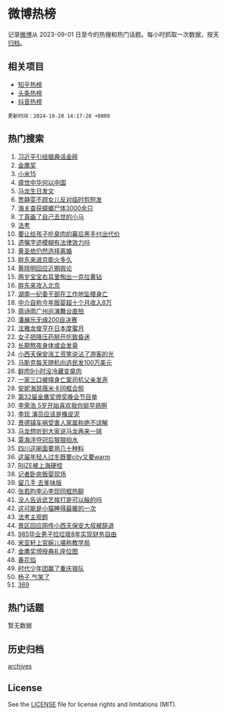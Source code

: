 # 微博热榜

记录[微博](https://www.weibo.com)从 2023-09-01 日至今的热搜和热门话题。每小时抓取一次数据，按天[归档](archives)。

## 相关项目

- [知乎热榜](https://github.com/hotarchive/zhihu)
- [头条热榜](https://github.com/hotarchive/toutiao)
- [抖音热榜](https://github.com/hotarchive/douyin)


`更新时间：2024-10-20 14:17:28 +0800`

## 热门搜索

1. [习近平引经据典话金砖](https://m.weibo.cn/search?containerid=100103type%3D1%26t%3D10%26q%3D%23%E4%B9%A0%E8%BF%91%E5%B9%B3%E5%BC%95%E7%BB%8F%E6%8D%AE%E5%85%B8%E8%AF%9D%E9%87%91%E7%A0%96%23&stream_entry_id=51&isnewpage=1&extparam=seat%3D1%26filter_type%3Drealtimehot%26stream_entry_id%3D51%26c_type%3D51%26q%3D%2523%25E4%25B9%25A0%25E8%25BF%2591%25E5%25B9%25B3%25E5%25BC%2595%25E7%25BB%258F%25E6%258D%25AE%25E5%2585%25B8%25E8%25AF%259D%25E9%2587%2591%25E7%25A0%2596%2523%26dgr%3D0%26cate%3D10103%26pos%3D0%26display_time%3D1729405047%26pre_seqid%3D17294050471429239766674)
1. [金鹰奖](https://m.weibo.cn/search?containerid=100103type%3D1%26t%3D10%26q%3D%E9%87%91%E9%B9%B0%E5%A5%96&stream_entry_id=31&isnewpage=1&extparam=seat%3D1%26filter_type%3Drealtimehot%26band_rank%3D1%26c_type%3D31%26q%3D%25E9%2587%2591%25E9%25B9%25B0%25E5%25A5%2596%26dgr%3D0%26cate%3D5001%26stream_entry_id%3D31%26pos%3D0%26realpos%3D1%26flag%3D0%26lcate%3D5001%26display_time%3D1729405047%26pre_seqid%3D17294050471429239766674)
1. [小米15](https://m.weibo.cn/search?containerid=100103type%3D1%26t%3D10%26q%3D%E5%B0%8F%E7%B1%B315&stream_entry_id=31&isnewpage=1&extparam=seat%3D1%26filter_type%3Drealtimehot%26band_rank%3D2%26c_type%3D31%26q%3D%25E5%25B0%258F%25E7%25B1%25B315%26dgr%3D0%26cate%3D5001%26stream_entry_id%3D31%26pos%3D1%26realpos%3D2%26flag%3D1%26lcate%3D5001%26display_time%3D1729405047%26pre_seqid%3D17294050471429239766674)
1. [盛世中华何以中国](https://m.weibo.cn/search?containerid=100103type%3D1%26t%3D10%26q%3D%23%E7%9B%9B%E4%B8%96%E4%B8%AD%E5%8D%8E%E4%BD%95%E4%BB%A5%E4%B8%AD%E5%9B%BD%23&stream_entry_id=31&isnewpage=1&extparam=seat%3D1%26filter_type%3Drealtimehot%26band_rank%3D3%26c_type%3D31%26q%3D%2523%25E7%259B%259B%25E4%25B8%2596%25E4%25B8%25AD%25E5%258D%258E%25E4%25BD%2595%25E4%25BB%25A5%25E4%25B8%25AD%25E5%259B%25BD%2523%26dgr%3D0%26cate%3D5001%26stream_entry_id%3D31%26pos%3D2%26realpos%3D3%26flag%3D0%26lcate%3D5001%26display_time%3D1729405047%26pre_seqid%3D17294050471429239766674)
1. [马龙生日发文](https://m.weibo.cn/search?containerid=100103type%3D1%26t%3D10%26q%3D%E9%A9%AC%E9%BE%99%E7%94%9F%E6%97%A5%E5%8F%91%E6%96%87&stream_entry_id=31&isnewpage=1&extparam=seat%3D1%26filter_type%3Drealtimehot%26band_rank%3D4%26c_type%3D31%26q%3D%25E9%25A9%25AC%25E9%25BE%2599%25E7%2594%259F%25E6%2597%25A5%25E5%258F%2591%25E6%2596%2587%26dgr%3D0%26cate%3D5001%26stream_entry_id%3D31%26pos%3D3%26realpos%3D4%26flag%3D1%26lcate%3D5001%26display_time%3D1729405047%26pre_seqid%3D17294050471429239766674)
1. [贾静雯不顾女儿反对临时剪短发](https://m.weibo.cn/search?containerid=100103type%3D1%26t%3D10%26q%3D%23%E8%B4%BE%E9%9D%99%E9%9B%AF%E4%B8%8D%E9%A1%BE%E5%A5%B3%E5%84%BF%E5%8F%8D%E5%AF%B9%E4%B8%B4%E6%97%B6%E5%89%AA%E7%9F%AD%E5%8F%91%23&stream_entry_id=31&isnewpage=1&extparam=seat%3D1%26filter_type%3Drealtimehot%26band_rank%3D5%26c_type%3D31%26q%3D%2523%25E8%25B4%25BE%25E9%259D%2599%25E9%259B%25AF%25E4%25B8%258D%25E9%25A1%25BE%25E5%25A5%25B3%25E5%2584%25BF%25E5%258F%258D%25E5%25AF%25B9%25E4%25B8%25B4%25E6%2597%25B6%25E5%2589%25AA%25E7%259F%25AD%25E5%258F%2591%2523%26dgr%3D0%26cate%3D5001%26stream_entry_id%3D31%26pos%3D4%26realpos%3D5%26flag%3D1%26lcate%3D5001%26display_time%3D1729405047%26pre_seqid%3D17294050471429239766674)
1. [海关查获蟑螂尸体3000余只](https://m.weibo.cn/search?containerid=100103type%3D1%26t%3D10%26q%3D%23%E6%B5%B7%E5%85%B3%E6%9F%A5%E8%8E%B7%E8%9F%91%E8%9E%82%E5%B0%B8%E4%BD%933000%E4%BD%99%E5%8F%AA%23&stream_entry_id=31&isnewpage=1&extparam=seat%3D1%26filter_type%3Drealtimehot%26band_rank%3D6%26c_type%3D31%26q%3D%2523%25E6%25B5%25B7%25E5%2585%25B3%25E6%259F%25A5%25E8%258E%25B7%25E8%259F%2591%25E8%259E%2582%25E5%25B0%25B8%25E4%25BD%25933000%25E4%25BD%2599%25E5%258F%25AA%2523%26dgr%3D0%26cate%3D5001%26stream_entry_id%3D31%26pos%3D5%26realpos%3D6%26flag%3D2%26lcate%3D5001%26display_time%3D1729405047%26pre_seqid%3D17294050471429239766674)
1. [丁真画了自己去世的小马](https://m.weibo.cn/search?containerid=100103type%3D1%26t%3D10%26q%3D%E4%B8%81%E7%9C%9F%E7%94%BB%E4%BA%86%E8%87%AA%E5%B7%B1%E5%8E%BB%E4%B8%96%E7%9A%84%E5%B0%8F%E9%A9%AC&stream_entry_id=31&isnewpage=1&extparam=seat%3D1%26filter_type%3Drealtimehot%26band_rank%3D7%26c_type%3D31%26q%3D%25E4%25B8%2581%25E7%259C%259F%25E7%2594%25BB%25E4%25BA%2586%25E8%2587%25AA%25E5%25B7%25B1%25E5%258E%25BB%25E4%25B8%2596%25E7%259A%2584%25E5%25B0%258F%25E9%25A9%25AC%26dgr%3D0%26cate%3D5001%26stream_entry_id%3D31%26pos%3D6%26realpos%3D7%26flag%3D2%26lcate%3D5001%26display_time%3D1729405047%26pre_seqid%3D17294050471429239766674)
1. [法考](https://m.weibo.cn/search?containerid=100103type%3D1%26t%3D10%26q%3D%E6%B3%95%E8%80%83&stream_entry_id=31&isnewpage=1&extparam=seat%3D1%26filter_type%3Drealtimehot%26band_rank%3D8%26c_type%3D31%26q%3D%25E6%25B3%2595%25E8%2580%2583%26dgr%3D0%26cate%3D5001%26stream_entry_id%3D31%26pos%3D7%26realpos%3D8%26flag%3D0%26lcate%3D5001%26display_time%3D1729405047%26pre_seqid%3D17294050471429239766674)
1. [要让给孩子吃臭肉的幕后黑手付出代价](https://m.weibo.cn/search?containerid=100103type%3D1%26t%3D10%26q%3D%23%E8%A6%81%E8%AE%A9%E7%BB%99%E5%AD%A9%E5%AD%90%E5%90%83%E8%87%AD%E8%82%89%E7%9A%84%E5%B9%95%E5%90%8E%E9%BB%91%E6%89%8B%E4%BB%98%E5%87%BA%E4%BB%A3%E4%BB%B7%23&stream_entry_id=31&isnewpage=1&extparam=seat%3D1%26filter_type%3Drealtimehot%26band_rank%3D9%26c_type%3D31%26q%3D%2523%25E8%25A6%2581%25E8%25AE%25A9%25E7%25BB%2599%25E5%25AD%25A9%25E5%25AD%2590%25E5%2590%2583%25E8%2587%25AD%25E8%2582%2589%25E7%259A%2584%25E5%25B9%2595%25E5%2590%258E%25E9%25BB%2591%25E6%2589%258B%25E4%25BB%2598%25E5%2587%25BA%25E4%25BB%25A3%25E4%25BB%25B7%2523%26dgr%3D0%26cate%3D5001%26stream_entry_id%3D31%26pos%3D8%26realpos%3D9%26flag%3D1%26lcate%3D5001%26display_time%3D1729405047%26pre_seqid%3D17294050471429239766674)
1. [遗嘱字迹模糊有法律效力吗](https://m.weibo.cn/search?containerid=100103type%3D1%26t%3D10%26q%3D%23%E9%81%97%E5%98%B1%E5%AD%97%E8%BF%B9%E6%A8%A1%E7%B3%8A%E6%9C%89%E6%B3%95%E5%BE%8B%E6%95%88%E5%8A%9B%E5%90%97%23&stream_entry_id=31&isnewpage=1&extparam=seat%3D1%26filter_type%3Drealtimehot%26band_rank%3D10%26c_type%3D31%26q%3D%2523%25E9%2581%2597%25E5%2598%25B1%25E5%25AD%2597%25E8%25BF%25B9%25E6%25A8%25A1%25E7%25B3%258A%25E6%259C%2589%25E6%25B3%2595%25E5%25BE%258B%25E6%2595%2588%25E5%258A%259B%25E5%2590%2597%2523%26dgr%3D0%26cate%3D5001%26stream_entry_id%3D31%26pos%3D9%26realpos%3D10%26flag%3D1%26lcate%3D5001%26display_time%3D1729405047%26pre_seqid%3D17294050471429239766674)
1. [黄圣依仍然选择离婚](https://m.weibo.cn/search?containerid=100103type%3D1%26t%3D10%26q%3D%23%E9%BB%84%E5%9C%A3%E4%BE%9D%E4%BB%8D%E7%84%B6%E9%80%89%E6%8B%A9%E7%A6%BB%E5%A9%9A%23&stream_entry_id=31&isnewpage=1&extparam=seat%3D1%26filter_type%3Drealtimehot%26band_rank%3D11%26c_type%3D31%26q%3D%2523%25E9%25BB%2584%25E5%259C%25A3%25E4%25BE%259D%25E4%25BB%258D%25E7%2584%25B6%25E9%2580%2589%25E6%258B%25A9%25E7%25A6%25BB%25E5%25A9%259A%2523%26dgr%3D0%26cate%3D5001%26stream_entry_id%3D31%26pos%3D10%26realpos%3D11%26flag%3D1%26lcate%3D5001%26display_time%3D1729405047%26pre_seqid%3D17294050471429239766674)
1. [胖东来进京能火多久](https://m.weibo.cn/search?containerid=100103type%3D1%26t%3D10%26q%3D%23%E8%83%96%E4%B8%9C%E6%9D%A5%E8%BF%9B%E4%BA%AC%E8%83%BD%E7%81%AB%E5%A4%9A%E4%B9%85%23&stream_entry_id=31&isnewpage=1&extparam=seat%3D1%26filter_type%3Drealtimehot%26band_rank%3D12%26c_type%3D31%26q%3D%2523%25E8%2583%2596%25E4%25B8%259C%25E6%259D%25A5%25E8%25BF%259B%25E4%25BA%25AC%25E8%2583%25BD%25E7%2581%25AB%25E5%25A4%259A%25E4%25B9%2585%2523%26dgr%3D0%26cate%3D5001%26stream_entry_id%3D31%26pos%3D11%26realpos%3D12%26flag%3D1%26lcate%3D5001%26display_time%3D1729405047%26pre_seqid%3D17294050471429239766674)
1. [黄晓明回应近期舆论](https://m.weibo.cn/search?containerid=100103type%3D1%26t%3D10%26q%3D%23%E9%BB%84%E6%99%93%E6%98%8E%E5%9B%9E%E5%BA%94%E8%BF%91%E6%9C%9F%E8%88%86%E8%AE%BA%23&stream_entry_id=31&isnewpage=1&extparam=seat%3D1%26filter_type%3Drealtimehot%26band_rank%3D13%26c_type%3D31%26q%3D%2523%25E9%25BB%2584%25E6%2599%2593%25E6%2598%258E%25E5%259B%259E%25E5%25BA%2594%25E8%25BF%2591%25E6%259C%259F%25E8%2588%2586%25E8%25AE%25BA%2523%26dgr%3D0%26cate%3D5001%26stream_entry_id%3D31%26pos%3D12%26realpos%3D13%26flag%3D2%26lcate%3D5001%26display_time%3D1729405047%26pre_seqid%3D17294050471429239766674)
1. [两岁宝宝右耳里掏出一克拉黄钻](https://m.weibo.cn/search?containerid=100103type%3D1%26t%3D10%26q%3D%23%E4%B8%A4%E5%B2%81%E5%AE%9D%E5%AE%9D%E5%8F%B3%E8%80%B3%E9%87%8C%E6%8E%8F%E5%87%BA%E4%B8%80%E5%85%8B%E6%8B%89%E9%BB%84%E9%92%BB%23&stream_entry_id=31&isnewpage=1&extparam=seat%3D1%26filter_type%3Drealtimehot%26band_rank%3D14%26c_type%3D31%26q%3D%2523%25E4%25B8%25A4%25E5%25B2%2581%25E5%25AE%259D%25E5%25AE%259D%25E5%258F%25B3%25E8%2580%25B3%25E9%2587%258C%25E6%258E%258F%25E5%2587%25BA%25E4%25B8%2580%25E5%2585%258B%25E6%258B%2589%25E9%25BB%2584%25E9%2592%25BB%2523%26dgr%3D0%26cate%3D5001%26stream_entry_id%3D31%26pos%3D13%26realpos%3D14%26flag%3D1%26lcate%3D5001%26display_time%3D1729405047%26pre_seqid%3D17294050471429239766674)
1. [胖东来攻入北京](https://m.weibo.cn/search?containerid=100103type%3D1%26t%3D10%26q%3D%23%E8%83%96%E4%B8%9C%E6%9D%A5%E6%94%BB%E5%85%A5%E5%8C%97%E4%BA%AC%23&stream_entry_id=31&isnewpage=1&extparam=seat%3D1%26filter_type%3Drealtimehot%26band_rank%3D15%26c_type%3D31%26q%3D%2523%25E8%2583%2596%25E4%25B8%259C%25E6%259D%25A5%25E6%2594%25BB%25E5%2585%25A5%25E5%258C%2597%25E4%25BA%25AC%2523%26dgr%3D0%26cate%3D5001%26stream_entry_id%3D31%26pos%3D14%26realpos%3D15%26flag%3D1%26lcate%3D5001%26display_time%3D1729405047%26pre_seqid%3D17294050471429239766674)
1. [湖南一纪委干部在工作地坠楼身亡](https://m.weibo.cn/search?containerid=100103type%3D1%26t%3D10%26q%3D%23%E6%B9%96%E5%8D%97%E4%B8%80%E7%BA%AA%E5%A7%94%E5%B9%B2%E9%83%A8%E5%9C%A8%E5%B7%A5%E4%BD%9C%E5%9C%B0%E5%9D%A0%E6%A5%BC%E8%BA%AB%E4%BA%A1%23&stream_entry_id=31&isnewpage=1&extparam=seat%3D1%26filter_type%3Drealtimehot%26band_rank%3D16%26c_type%3D31%26q%3D%2523%25E6%25B9%2596%25E5%258D%2597%25E4%25B8%2580%25E7%25BA%25AA%25E5%25A7%2594%25E5%25B9%25B2%25E9%2583%25A8%25E5%259C%25A8%25E5%25B7%25A5%25E4%25BD%259C%25E5%259C%25B0%25E5%259D%25A0%25E6%25A5%25BC%25E8%25BA%25AB%25E4%25BA%25A1%2523%26dgr%3D0%26cate%3D5001%26stream_entry_id%3D31%26pos%3D15%26realpos%3D16%26flag%3D1%26lcate%3D5001%26display_time%3D1729405047%26pre_seqid%3D17294050471429239766674)
1. [中介自称今年贩婴超十个月收入8万](https://m.weibo.cn/search?containerid=100103type%3D1%26t%3D10%26q%3D%23%E4%B8%AD%E4%BB%8B%E8%87%AA%E7%A7%B0%E4%BB%8A%E5%B9%B4%E8%B4%A9%E5%A9%B4%E8%B6%85%E5%8D%81%E4%B8%AA%E6%9C%88%E6%94%B6%E5%85%A58%E4%B8%87%23&stream_entry_id=31&isnewpage=1&extparam=seat%3D1%26filter_type%3Drealtimehot%26band_rank%3D17%26c_type%3D31%26q%3D%2523%25E4%25B8%25AD%25E4%25BB%258B%25E8%2587%25AA%25E7%25A7%25B0%25E4%25BB%258A%25E5%25B9%25B4%25E8%25B4%25A9%25E5%25A9%25B4%25E8%25B6%2585%25E5%258D%2581%25E4%25B8%25AA%25E6%259C%2588%25E6%2594%25B6%25E5%2585%25A58%25E4%25B8%2587%2523%26dgr%3D0%26cate%3D5001%26stream_entry_id%3D31%26pos%3D16%26realpos%3D17%26flag%3D0%26lcate%3D5001%26display_time%3D1729405047%26pre_seqid%3D17294050471429239766674)
1. [周诗雨广州巡演舞台直拍](https://m.weibo.cn/search?containerid=100103type%3D1%26t%3D10%26q%3D%E5%91%A8%E8%AF%97%E9%9B%A8%E5%B9%BF%E5%B7%9E%E5%B7%A1%E6%BC%94%E8%88%9E%E5%8F%B0%E7%9B%B4%E6%8B%8D&stream_entry_id=31&isnewpage=1&extparam=seat%3D1%26filter_type%3Drealtimehot%26band_rank%3D18%26c_type%3D31%26q%3D%25E5%2591%25A8%25E8%25AF%2597%25E9%259B%25A8%25E5%25B9%25BF%25E5%25B7%259E%25E5%25B7%25A1%25E6%25BC%2594%25E8%2588%259E%25E5%258F%25B0%25E7%259B%25B4%25E6%258B%258D%26dgr%3D0%26cate%3D5001%26stream_entry_id%3D31%26pos%3D17%26realpos%3D18%26flag%3D1%26lcate%3D5001%26display_time%3D1729405047%26pre_seqid%3D17294050471429239766674)
1. [潘展乐无缘200自决赛](https://m.weibo.cn/search?containerid=100103type%3D1%26t%3D10%26q%3D%23%E6%BD%98%E5%B1%95%E4%B9%90%E6%97%A0%E7%BC%98200%E8%87%AA%E5%86%B3%E8%B5%9B%23&stream_entry_id=31&isnewpage=1&extparam=seat%3D1%26filter_type%3Drealtimehot%26band_rank%3D19%26c_type%3D31%26q%3D%2523%25E6%25BD%2598%25E5%25B1%2595%25E4%25B9%2590%25E6%2597%25A0%25E7%25BC%2598200%25E8%2587%25AA%25E5%2586%25B3%25E8%25B5%259B%2523%26dgr%3D0%26cate%3D5001%26stream_entry_id%3D31%26pos%3D18%26realpos%3D19%26flag%3D0%26lcate%3D5001%26display_time%3D1729405047%26pre_seqid%3D17294050471429239766674)
1. [泫雅龙俊亨在日本度蜜月](https://m.weibo.cn/search?containerid=100103type%3D1%26t%3D10%26q%3D%23%E6%B3%AB%E9%9B%85%E9%BE%99%E4%BF%8A%E4%BA%A8%E5%9C%A8%E6%97%A5%E6%9C%AC%E5%BA%A6%E8%9C%9C%E6%9C%88%23&stream_entry_id=31&isnewpage=1&extparam=seat%3D1%26filter_type%3Drealtimehot%26band_rank%3D20%26c_type%3D31%26q%3D%2523%25E6%25B3%25AB%25E9%259B%2585%25E9%25BE%2599%25E4%25BF%258A%25E4%25BA%25A8%25E5%259C%25A8%25E6%2597%25A5%25E6%259C%25AC%25E5%25BA%25A6%25E8%259C%259C%25E6%259C%2588%2523%26dgr%3D0%26cate%3D5001%26stream_entry_id%3D31%26pos%3D19%26realpos%3D20%26flag%3D1%26lcate%3D5001%26display_time%3D1729405047%26pre_seqid%3D17294050471429239766674)
1. [女子把降压药掰开吃致昏迷](https://m.weibo.cn/search?containerid=100103type%3D1%26t%3D10%26q%3D%23%E5%A5%B3%E5%AD%90%E6%8A%8A%E9%99%8D%E5%8E%8B%E8%8D%AF%E6%8E%B0%E5%BC%80%E5%90%83%E8%87%B4%E6%98%8F%E8%BF%B7%23&stream_entry_id=31&isnewpage=1&extparam=seat%3D1%26filter_type%3Drealtimehot%26band_rank%3D21%26c_type%3D31%26q%3D%2523%25E5%25A5%25B3%25E5%25AD%2590%25E6%258A%258A%25E9%2599%258D%25E5%258E%258B%25E8%258D%25AF%25E6%258E%25B0%25E5%25BC%2580%25E5%2590%2583%25E8%2587%25B4%25E6%2598%258F%25E8%25BF%25B7%2523%26dgr%3D0%26cate%3D5001%26stream_entry_id%3D31%26pos%3D20%26realpos%3D21%26flag%3D1%26lcate%3D5001%26display_time%3D1729405047%26pre_seqid%3D17294050471429239766674)
1. [长期熬夜身体或会发臭](https://m.weibo.cn/search?containerid=100103type%3D1%26t%3D10%26q%3D%23%E9%95%BF%E6%9C%9F%E7%86%AC%E5%A4%9C%E8%BA%AB%E4%BD%93%E6%88%96%E4%BC%9A%E5%8F%91%E8%87%AD%23&stream_entry_id=31&isnewpage=1&extparam=seat%3D1%26filter_type%3Drealtimehot%26band_rank%3D22%26c_type%3D31%26q%3D%2523%25E9%2595%25BF%25E6%259C%259F%25E7%2586%25AC%25E5%25A4%259C%25E8%25BA%25AB%25E4%25BD%2593%25E6%2588%2596%25E4%25BC%259A%25E5%258F%2591%25E8%2587%25AD%2523%26dgr%3D0%26cate%3D5001%26stream_entry_id%3D31%26pos%3D21%26realpos%3D22%26flag%3D1%26lcate%3D5001%26display_time%3D1729405047%26pre_seqid%3D17294050471429239766674)
1. [小西天保安涨工资笑说沾了游客的光](https://m.weibo.cn/search?containerid=100103type%3D1%26t%3D10%26q%3D%23%E5%B0%8F%E8%A5%BF%E5%A4%A9%E4%BF%9D%E5%AE%89%E6%B6%A8%E5%B7%A5%E8%B5%84%E7%AC%91%E8%AF%B4%E6%B2%BE%E4%BA%86%E6%B8%B8%E5%AE%A2%E7%9A%84%E5%85%89%23&stream_entry_id=31&isnewpage=1&extparam=seat%3D1%26filter_type%3Drealtimehot%26band_rank%3D23%26c_type%3D31%26q%3D%2523%25E5%25B0%258F%25E8%25A5%25BF%25E5%25A4%25A9%25E4%25BF%259D%25E5%25AE%2589%25E6%25B6%25A8%25E5%25B7%25A5%25E8%25B5%2584%25E7%25AC%2591%25E8%25AF%25B4%25E6%25B2%25BE%25E4%25BA%2586%25E6%25B8%25B8%25E5%25AE%25A2%25E7%259A%2584%25E5%2585%2589%2523%26dgr%3D0%26cate%3D5001%26stream_entry_id%3D31%26pos%3D22%26realpos%3D23%26flag%3D0%26lcate%3D5001%26display_time%3D1729405047%26pre_seqid%3D17294050471429239766674)
1. [马斯克每天随机向选民发100万美元](https://m.weibo.cn/search?containerid=100103type%3D1%26t%3D10%26q%3D%23%E9%A9%AC%E6%96%AF%E5%85%8B%E6%AF%8F%E5%A4%A9%E9%9A%8F%E6%9C%BA%E5%90%91%E9%80%89%E6%B0%91%E5%8F%91100%E4%B8%87%E7%BE%8E%E5%85%83%23&stream_entry_id=31&isnewpage=1&extparam=seat%3D1%26filter_type%3Drealtimehot%26band_rank%3D24%26c_type%3D31%26q%3D%2523%25E9%25A9%25AC%25E6%2596%25AF%25E5%2585%258B%25E6%25AF%258F%25E5%25A4%25A9%25E9%259A%258F%25E6%259C%25BA%25E5%2590%2591%25E9%2580%2589%25E6%25B0%2591%25E5%258F%2591100%25E4%25B8%2587%25E7%25BE%258E%25E5%2585%2583%2523%26dgr%3D0%26cate%3D5001%26stream_entry_id%3D31%26pos%3D23%26realpos%3D24%26flag%3D0%26lcate%3D5001%26display_time%3D1729405047%26pre_seqid%3D17294050471429239766674)
1. [鲜肉9小时没冷藏变臭肉](https://m.weibo.cn/search?containerid=100103type%3D1%26t%3D10%26q%3D%23%E9%B2%9C%E8%82%899%E5%B0%8F%E6%97%B6%E6%B2%A1%E5%86%B7%E8%97%8F%E5%8F%98%E8%87%AD%E8%82%89%23&stream_entry_id=31&isnewpage=1&extparam=seat%3D1%26filter_type%3Drealtimehot%26band_rank%3D25%26c_type%3D31%26q%3D%2523%25E9%25B2%259C%25E8%2582%25899%25E5%25B0%258F%25E6%2597%25B6%25E6%25B2%25A1%25E5%2586%25B7%25E8%2597%258F%25E5%258F%2598%25E8%2587%25AD%25E8%2582%2589%2523%26dgr%3D0%26cate%3D5001%26stream_entry_id%3D31%26pos%3D24%26realpos%3D25%26flag%3D1%26lcate%3D5001%26display_time%3D1729405047%26pre_seqid%3D17294050471429239766674)
1. [一家三口被撞身亡案司机父亲发声](https://m.weibo.cn/search?containerid=100103type%3D1%26t%3D10%26q%3D%23%E4%B8%80%E5%AE%B6%E4%B8%89%E5%8F%A3%E8%A2%AB%E6%92%9E%E8%BA%AB%E4%BA%A1%E6%A1%88%E5%8F%B8%E6%9C%BA%E7%88%B6%E4%BA%B2%E5%8F%91%E5%A3%B0%23&stream_entry_id=31&isnewpage=1&extparam=seat%3D1%26filter_type%3Drealtimehot%26band_rank%3D26%26c_type%3D31%26q%3D%2523%25E4%25B8%2580%25E5%25AE%25B6%25E4%25B8%2589%25E5%258F%25A3%25E8%25A2%25AB%25E6%2592%259E%25E8%25BA%25AB%25E4%25BA%25A1%25E6%25A1%2588%25E5%258F%25B8%25E6%259C%25BA%25E7%2588%25B6%25E4%25BA%25B2%25E5%258F%2591%25E5%25A3%25B0%2523%26dgr%3D0%26cate%3D5001%26stream_entry_id%3D31%26pos%3D25%26realpos%3D26%26flag%3D0%26lcate%3D5001%26display_time%3D1729405047%26pre_seqid%3D17294050471429239766674)
1. [安妮海瑟薇米卡同框合照](https://m.weibo.cn/search?containerid=100103type%3D1%26t%3D10%26q%3D%23%E5%AE%89%E5%A6%AE%E6%B5%B7%E7%91%9F%E8%96%87%E7%B1%B3%E5%8D%A1%E5%90%8C%E6%A1%86%E5%90%88%E7%85%A7%23&stream_entry_id=31&isnewpage=1&extparam=seat%3D1%26filter_type%3Drealtimehot%26band_rank%3D27%26c_type%3D31%26q%3D%2523%25E5%25AE%2589%25E5%25A6%25AE%25E6%25B5%25B7%25E7%2591%259F%25E8%2596%2587%25E7%25B1%25B3%25E5%258D%25A1%25E5%2590%258C%25E6%25A1%2586%25E5%2590%2588%25E7%2585%25A7%2523%26dgr%3D0%26cate%3D5001%26stream_entry_id%3D31%26pos%3D26%26realpos%3D27%26flag%3D1%26lcate%3D5001%26display_time%3D1729405047%26pre_seqid%3D17294050471429239766674)
1. [第32届金鹰奖颁奖晚会节目单](https://m.weibo.cn/search?containerid=100103type%3D1%26t%3D10%26q%3D%23%E7%AC%AC32%E5%B1%8A%E9%87%91%E9%B9%B0%E5%A5%96%E9%A2%81%E5%A5%96%E6%99%9A%E4%BC%9A%E8%8A%82%E7%9B%AE%E5%8D%95%23&stream_entry_id=31&isnewpage=1&extparam=seat%3D1%26filter_type%3Drealtimehot%26band_rank%3D28%26c_type%3D31%26q%3D%2523%25E7%25AC%25AC32%25E5%25B1%258A%25E9%2587%2591%25E9%25B9%25B0%25E5%25A5%2596%25E9%25A2%2581%25E5%25A5%2596%25E6%2599%259A%25E4%25BC%259A%25E8%258A%2582%25E7%259B%25AE%25E5%258D%2595%2523%26dgr%3D0%26cate%3D5001%26stream_entry_id%3D31%26pos%3D27%26realpos%3D28%26flag%3D1%26lcate%3D5001%26display_time%3D1729405047%26pre_seqid%3D17294050471429239766674)
1. [李荣浩 5岁开始喜欢我你挺早熟啊](https://m.weibo.cn/search?containerid=100103type%3D1%26t%3D10%26q%3D%E6%9D%8E%E8%8D%A3%E6%B5%A9+5%E5%B2%81%E5%BC%80%E5%A7%8B%E5%96%9C%E6%AC%A2%E6%88%91%E4%BD%A0%E6%8C%BA%E6%97%A9%E7%86%9F%E5%95%8A&stream_entry_id=31&isnewpage=1&extparam=seat%3D1%26filter_type%3Drealtimehot%26band_rank%3D29%26c_type%3D31%26q%3D%25E6%259D%258E%25E8%258D%25A3%25E6%25B5%25A9%25205%25E5%25B2%2581%25E5%25BC%2580%25E5%25A7%258B%25E5%2596%259C%25E6%25AC%25A2%25E6%2588%2591%25E4%25BD%25A0%25E6%258C%25BA%25E6%2597%25A9%25E7%2586%259F%25E5%2595%258A%26dgr%3D0%26cate%3D5001%26stream_entry_id%3D31%26pos%3D28%26realpos%3D29%26flag%3D0%26lcate%3D5001%26display_time%3D1729405047%26pre_seqid%3D17294050471429239766674)
1. [李现 演员应该是橡皮泥](https://m.weibo.cn/search?containerid=100103type%3D1%26t%3D10%26q%3D%E6%9D%8E%E7%8E%B0+%E6%BC%94%E5%91%98%E5%BA%94%E8%AF%A5%E6%98%AF%E6%A9%A1%E7%9A%AE%E6%B3%A5&stream_entry_id=31&isnewpage=1&extparam=seat%3D1%26filter_type%3Drealtimehot%26band_rank%3D30%26c_type%3D31%26q%3D%25E6%259D%258E%25E7%258E%25B0%2520%25E6%25BC%2594%25E5%2591%2598%25E5%25BA%2594%25E8%25AF%25A5%25E6%2598%25AF%25E6%25A9%25A1%25E7%259A%25AE%25E6%25B3%25A5%26dgr%3D0%26cate%3D5001%26stream_entry_id%3D31%26pos%3D29%26realpos%3D30%26flag%3D1%26lcate%3D5001%26display_time%3D1729405047%26pre_seqid%3D17294050471429239766674)
1. [景德镇车祸受害人家属称绝不谅解](https://m.weibo.cn/search?containerid=100103type%3D1%26t%3D10%26q%3D%23%E6%99%AF%E5%BE%B7%E9%95%87%E8%BD%A6%E7%A5%B8%E5%8F%97%E5%AE%B3%E4%BA%BA%E5%AE%B6%E5%B1%9E%E7%A7%B0%E7%BB%9D%E4%B8%8D%E8%B0%85%E8%A7%A3%23&stream_entry_id=31&isnewpage=1&extparam=seat%3D1%26filter_type%3Drealtimehot%26band_rank%3D31%26c_type%3D31%26q%3D%2523%25E6%2599%25AF%25E5%25BE%25B7%25E9%2595%2587%25E8%25BD%25A6%25E7%25A5%25B8%25E5%258F%2597%25E5%25AE%25B3%25E4%25BA%25BA%25E5%25AE%25B6%25E5%25B1%259E%25E7%25A7%25B0%25E7%25BB%259D%25E4%25B8%258D%25E8%25B0%2585%25E8%25A7%25A3%2523%26dgr%3D0%26cate%3D5001%26stream_entry_id%3D31%26pos%3D30%26realpos%3D31%26flag%3D1%26lcate%3D5001%26display_time%3D1729405047%26pre_seqid%3D17294050471429239766674)
1. [马龙想听到大家说马龙再来一球](https://m.weibo.cn/search?containerid=100103type%3D1%26t%3D10%26q%3D%23%E9%A9%AC%E9%BE%99%E6%83%B3%E5%90%AC%E5%88%B0%E5%A4%A7%E5%AE%B6%E8%AF%B4%E9%A9%AC%E9%BE%99%E5%86%8D%E6%9D%A5%E4%B8%80%E7%90%83%23&stream_entry_id=31&isnewpage=1&extparam=seat%3D1%26filter_type%3Drealtimehot%26band_rank%3D32%26c_type%3D31%26q%3D%2523%25E9%25A9%25AC%25E9%25BE%2599%25E6%2583%25B3%25E5%2590%25AC%25E5%2588%25B0%25E5%25A4%25A7%25E5%25AE%25B6%25E8%25AF%25B4%25E9%25A9%25AC%25E9%25BE%2599%25E5%2586%258D%25E6%259D%25A5%25E4%25B8%2580%25E7%2590%2583%2523%26dgr%3D0%26cate%3D5001%26stream_entry_id%3D31%26pos%3D31%26realpos%3D32%26flag%3D1%26lcate%3D5001%26display_time%3D1729405047%26pre_seqid%3D17294050471429239766674)
1. [覃海洋夺冠后狠狠拍水](https://m.weibo.cn/search?containerid=100103type%3D1%26t%3D10%26q%3D%23%E8%A6%83%E6%B5%B7%E6%B4%8B%E5%A4%BA%E5%86%A0%E5%90%8E%E7%8B%A0%E7%8B%A0%E6%8B%8D%E6%B0%B4%23&stream_entry_id=31&isnewpage=1&extparam=seat%3D1%26filter_type%3Drealtimehot%26band_rank%3D33%26c_type%3D31%26q%3D%2523%25E8%25A6%2583%25E6%25B5%25B7%25E6%25B4%258B%25E5%25A4%25BA%25E5%2586%25A0%25E5%2590%258E%25E7%258B%25A0%25E7%258B%25A0%25E6%258B%258D%25E6%25B0%25B4%2523%26dgr%3D0%26cate%3D5001%26stream_entry_id%3D31%26pos%3D32%26realpos%3D33%26flag%3D0%26lcate%3D5001%26display_time%3D1729405047%26pre_seqid%3D17294050471429239766674)
1. [四川这碗面要用几十种料](https://m.weibo.cn/search?containerid=100103type%3D1%26t%3D10%26q%3D%23%E5%9B%9B%E5%B7%9D%E8%BF%99%E7%A2%97%E9%9D%A2%E8%A6%81%E7%94%A8%E5%87%A0%E5%8D%81%E7%A7%8D%E6%96%99%23&stream_entry_id=31&isnewpage=1&extparam=seat%3D1%26filter_type%3Drealtimehot%26band_rank%3D34%26c_type%3D31%26q%3D%2523%25E5%259B%259B%25E5%25B7%259D%25E8%25BF%2599%25E7%25A2%2597%25E9%259D%25A2%25E8%25A6%2581%25E7%2594%25A8%25E5%2587%25A0%25E5%258D%2581%25E7%25A7%258D%25E6%2596%2599%2523%26dgr%3D0%26cate%3D5001%26stream_entry_id%3D31%26pos%3D33%26realpos%3D34%26flag%3D1%26lcate%3D5001%26display_time%3D1729405047%26pre_seqid%3D17294050471429239766674)
1. [这届年轻人过冬既要city又要warm](https://m.weibo.cn/search?containerid=100103type%3D1%26t%3D10%26q%3D%23%E8%BF%99%E5%B1%8A%E5%B9%B4%E8%BD%BB%E4%BA%BA%E8%BF%87%E5%86%AC%E6%97%A2%E8%A6%81city%E5%8F%88%E8%A6%81warm%23&stream_entry_id=31&isnewpage=1&extparam=seat%3D1%26filter_type%3Drealtimehot%26band_rank%3D35%26c_type%3D31%26q%3D%2523%25E8%25BF%2599%25E5%25B1%258A%25E5%25B9%25B4%25E8%25BD%25BB%25E4%25BA%25BA%25E8%25BF%2587%25E5%2586%25AC%25E6%2597%25A2%25E8%25A6%2581city%25E5%258F%2588%25E8%25A6%2581warm%2523%26dgr%3D0%26cate%3D5001%26adid%3D259818%26stream_entry_id%3D31%26pos%3D34%26realpos%3D35%26flag%3D0%26lcate%3D5001%26display_time%3D1729405047%26pre_seqid%3D17294050471429239766674)
1. [RIIZE被上海硬控](https://m.weibo.cn/search?containerid=100103type%3D1%26t%3D10%26q%3D%23RIIZE%E8%A2%AB%E4%B8%8A%E6%B5%B7%E7%A1%AC%E6%8E%A7%23&stream_entry_id=31&isnewpage=1&extparam=seat%3D1%26filter_type%3Drealtimehot%26band_rank%3D36%26c_type%3D31%26q%3D%2523RIIZE%25E8%25A2%25AB%25E4%25B8%258A%25E6%25B5%25B7%25E7%25A1%25AC%25E6%258E%25A7%2523%26dgr%3D0%26cate%3D5001%26stream_entry_id%3D31%26pos%3D35%26realpos%3D36%26flag%3D0%26lcate%3D5001%26display_time%3D1729405047%26pre_seqid%3D17294050471429239766674)
1. [记者卧底贩婴现场](https://m.weibo.cn/search?containerid=100103type%3D1%26t%3D10%26q%3D%23%E8%AE%B0%E8%80%85%E5%8D%A7%E5%BA%95%E8%B4%A9%E5%A9%B4%E7%8E%B0%E5%9C%BA%23&stream_entry_id=31&isnewpage=1&extparam=seat%3D1%26filter_type%3Drealtimehot%26band_rank%3D37%26c_type%3D31%26q%3D%2523%25E8%25AE%25B0%25E8%2580%2585%25E5%258D%25A7%25E5%25BA%2595%25E8%25B4%25A9%25E5%25A9%25B4%25E7%258E%25B0%25E5%259C%25BA%2523%26dgr%3D0%26cate%3D5001%26stream_entry_id%3D31%26pos%3D36%26realpos%3D37%26flag%3D0%26lcate%3D5001%26display_time%3D1729405047%26pre_seqid%3D17294050471429239766674)
1. [留几手 去爹味版](https://m.weibo.cn/search?containerid=100103type%3D1%26t%3D10%26q%3D%E7%95%99%E5%87%A0%E6%89%8B+%E5%8E%BB%E7%88%B9%E5%91%B3%E7%89%88&stream_entry_id=31&isnewpage=1&extparam=seat%3D1%26filter_type%3Drealtimehot%26band_rank%3D38%26c_type%3D31%26q%3D%25E7%2595%2599%25E5%2587%25A0%25E6%2589%258B%2520%25E5%258E%25BB%25E7%2588%25B9%25E5%2591%25B3%25E7%2589%2588%26dgr%3D0%26cate%3D5001%26stream_entry_id%3D31%26pos%3D37%26realpos%3D38%26flag%3D0%26lcate%3D5001%26display_time%3D1729405047%26pre_seqid%3D17294050471429239766674)
1. [张若昀李沁李现同框热聊](https://m.weibo.cn/search?containerid=100103type%3D1%26t%3D10%26q%3D%23%E5%BC%A0%E8%8B%A5%E6%98%80%E6%9D%8E%E6%B2%81%E6%9D%8E%E7%8E%B0%E5%90%8C%E6%A1%86%E7%83%AD%E8%81%8A%23&stream_entry_id=31&isnewpage=1&extparam=seat%3D1%26filter_type%3Drealtimehot%26band_rank%3D39%26c_type%3D31%26q%3D%2523%25E5%25BC%25A0%25E8%258B%25A5%25E6%2598%2580%25E6%259D%258E%25E6%25B2%2581%25E6%259D%258E%25E7%258E%25B0%25E5%2590%258C%25E6%25A1%2586%25E7%2583%25AD%25E8%2581%258A%2523%26dgr%3D0%26cate%3D5001%26stream_entry_id%3D31%26pos%3D38%26realpos%3D39%26flag%3D0%26lcate%3D5001%26display_time%3D1729405047%26pre_seqid%3D17294050471429239766674)
1. [没人告诉武艺挨打是可以躲的吗](https://m.weibo.cn/search?containerid=100103type%3D1%26t%3D10%26q%3D%E6%B2%A1%E4%BA%BA%E5%91%8A%E8%AF%89%E6%AD%A6%E8%89%BA%E6%8C%A8%E6%89%93%E6%98%AF%E5%8F%AF%E4%BB%A5%E8%BA%B2%E7%9A%84%E5%90%97&stream_entry_id=31&isnewpage=1&extparam=seat%3D1%26filter_type%3Drealtimehot%26band_rank%3D40%26c_type%3D31%26q%3D%25E6%25B2%25A1%25E4%25BA%25BA%25E5%2591%258A%25E8%25AF%2589%25E6%25AD%25A6%25E8%2589%25BA%25E6%258C%25A8%25E6%2589%2593%25E6%2598%25AF%25E5%258F%25AF%25E4%25BB%25A5%25E8%25BA%25B2%25E7%259A%2584%25E5%2590%2597%26dgr%3D0%26cate%3D5001%26stream_entry_id%3D31%26pos%3D39%26realpos%3D40%26flag%3D1%26lcate%3D5001%26display_time%3D1729405047%26pre_seqid%3D17294050471429239766674)
1. [这可能是小猫睡得最暖的一次](https://m.weibo.cn/search?containerid=100103type%3D1%26t%3D10%26q%3D%E8%BF%99%E5%8F%AF%E8%83%BD%E6%98%AF%E5%B0%8F%E7%8C%AB%E7%9D%A1%E5%BE%97%E6%9C%80%E6%9A%96%E7%9A%84%E4%B8%80%E6%AC%A1&stream_entry_id=31&isnewpage=1&extparam=seat%3D1%26filter_type%3Drealtimehot%26band_rank%3D41%26c_type%3D31%26q%3D%25E8%25BF%2599%25E5%258F%25AF%25E8%2583%25BD%25E6%2598%25AF%25E5%25B0%258F%25E7%258C%25AB%25E7%259D%25A1%25E5%25BE%2597%25E6%259C%2580%25E6%259A%2596%25E7%259A%2584%25E4%25B8%2580%25E6%25AC%25A1%26dgr%3D0%26cate%3D5001%26stream_entry_id%3D31%26pos%3D40%26realpos%3D41%26flag%3D0%26lcate%3D5001%26display_time%3D1729405047%26pre_seqid%3D17294050471429239766674)
1. [法考主观题](https://m.weibo.cn/search?containerid=100103type%3D1%26t%3D10%26q%3D%E6%B3%95%E8%80%83%E4%B8%BB%E8%A7%82%E9%A2%98&stream_entry_id=31&isnewpage=1&extparam=seat%3D1%26filter_type%3Drealtimehot%26band_rank%3D42%26c_type%3D31%26q%3D%25E6%25B3%2595%25E8%2580%2583%25E4%25B8%25BB%25E8%25A7%2582%25E9%25A2%2598%26dgr%3D0%26cate%3D5001%26stream_entry_id%3D31%26pos%3D41%26realpos%3D42%26flag%3D1%26lcate%3D5001%26display_time%3D1729405047%26pre_seqid%3D17294050471429239766674)
1. [景区回应网传小西天保安大叔被辞退](https://m.weibo.cn/search?containerid=100103type%3D1%26t%3D10%26q%3D%23%E6%99%AF%E5%8C%BA%E5%9B%9E%E5%BA%94%E7%BD%91%E4%BC%A0%E5%B0%8F%E8%A5%BF%E5%A4%A9%E4%BF%9D%E5%AE%89%E5%A4%A7%E5%8F%94%E8%A2%AB%E8%BE%9E%E9%80%80%23&stream_entry_id=31&isnewpage=1&extparam=seat%3D1%26filter_type%3Drealtimehot%26band_rank%3D43%26c_type%3D31%26q%3D%2523%25E6%2599%25AF%25E5%258C%25BA%25E5%259B%259E%25E5%25BA%2594%25E7%25BD%2591%25E4%25BC%25A0%25E5%25B0%258F%25E8%25A5%25BF%25E5%25A4%25A9%25E4%25BF%259D%25E5%25AE%2589%25E5%25A4%25A7%25E5%258F%2594%25E8%25A2%25AB%25E8%25BE%259E%25E9%2580%2580%2523%26dgr%3D0%26cate%3D5001%26stream_entry_id%3D31%26pos%3D42%26realpos%3D43%26flag%3D0%26lcate%3D5001%26display_time%3D1729405047%26pre_seqid%3D17294050471429239766674)
1. [985毕业男子捡垃圾8年实现财务自由](https://m.weibo.cn/search?containerid=100103type%3D1%26t%3D10%26q%3D%23985%E6%AF%95%E4%B8%9A%E7%94%B7%E5%AD%90%E6%8D%A1%E5%9E%83%E5%9C%BE8%E5%B9%B4%E5%AE%9E%E7%8E%B0%E8%B4%A2%E5%8A%A1%E8%87%AA%E7%94%B1%23&stream_entry_id=31&isnewpage=1&extparam=seat%3D1%26filter_type%3Drealtimehot%26band_rank%3D44%26c_type%3D31%26q%3D%2523985%25E6%25AF%2595%25E4%25B8%259A%25E7%2594%25B7%25E5%25AD%2590%25E6%258D%25A1%25E5%259E%2583%25E5%259C%25BE8%25E5%25B9%25B4%25E5%25AE%259E%25E7%258E%25B0%25E8%25B4%25A2%25E5%258A%25A1%25E8%2587%25AA%25E7%2594%25B1%2523%26dgr%3D0%26cate%3D5001%26stream_entry_id%3D31%26pos%3D43%26realpos%3D44%26flag%3D0%26lcate%3D5001%26display_time%3D1729405047%26pre_seqid%3D17294050471429239766674)
1. [宋亚轩上官婉儿堪称教学局](https://m.weibo.cn/search?containerid=100103type%3D1%26t%3D10%26q%3D%E5%AE%8B%E4%BA%9A%E8%BD%A9%E4%B8%8A%E5%AE%98%E5%A9%89%E5%84%BF%E5%A0%AA%E7%A7%B0%E6%95%99%E5%AD%A6%E5%B1%80&stream_entry_id=31&isnewpage=1&extparam=seat%3D1%26filter_type%3Drealtimehot%26band_rank%3D45%26c_type%3D31%26q%3D%25E5%25AE%258B%25E4%25BA%259A%25E8%25BD%25A9%25E4%25B8%258A%25E5%25AE%2598%25E5%25A9%2589%25E5%2584%25BF%25E5%25A0%25AA%25E7%25A7%25B0%25E6%2595%2599%25E5%25AD%25A6%25E5%25B1%2580%26dgr%3D0%26cate%3D5001%26stream_entry_id%3D31%26pos%3D44%26realpos%3D45%26flag%3D1%26lcate%3D5001%26display_time%3D1729405047%26pre_seqid%3D17294050471429239766674)
1. [金鹰奖颁授典礼座位图](https://m.weibo.cn/search?containerid=100103type%3D1%26t%3D10%26q%3D%23%E9%87%91%E9%B9%B0%E5%A5%96%E9%A2%81%E6%8E%88%E5%85%B8%E7%A4%BC%E5%BA%A7%E4%BD%8D%E5%9B%BE%23&stream_entry_id=31&isnewpage=1&extparam=seat%3D1%26filter_type%3Drealtimehot%26band_rank%3D46%26c_type%3D31%26q%3D%2523%25E9%2587%2591%25E9%25B9%25B0%25E5%25A5%2596%25E9%25A2%2581%25E6%258E%2588%25E5%2585%25B8%25E7%25A4%25BC%25E5%25BA%25A7%25E4%25BD%258D%25E5%259B%25BE%2523%26dgr%3D0%26cate%3D5001%26stream_entry_id%3D31%26pos%3D45%26realpos%3D46%26flag%3D1%26lcate%3D5001%26display_time%3D1729405047%26pre_seqid%3D17294050471429239766674)
1. [春花焰](https://m.weibo.cn/search?containerid=100103type%3D1%26t%3D10%26q%3D%E6%98%A5%E8%8A%B1%E7%84%B0&stream_entry_id=31&isnewpage=1&extparam=seat%3D1%26filter_type%3Drealtimehot%26band_rank%3D47%26c_type%3D31%26q%3D%25E6%2598%25A5%25E8%258A%25B1%25E7%2584%25B0%26dgr%3D0%26cate%3D5001%26stream_entry_id%3D31%26pos%3D46%26realpos%3D47%26flag%3D1%26lcate%3D5001%26display_time%3D1729405047%26pre_seqid%3D17294050471429239766674)
1. [时代少年团赢了重庆狼队](https://m.weibo.cn/search?containerid=100103type%3D1%26t%3D10%26q%3D%23%E6%97%B6%E4%BB%A3%E5%B0%91%E5%B9%B4%E5%9B%A2%E8%B5%A2%E4%BA%86%E9%87%8D%E5%BA%86%E7%8B%BC%E9%98%9F%23&stream_entry_id=31&isnewpage=1&extparam=seat%3D1%26filter_type%3Drealtimehot%26band_rank%3D48%26c_type%3D31%26q%3D%2523%25E6%2597%25B6%25E4%25BB%25A3%25E5%25B0%2591%25E5%25B9%25B4%25E5%259B%25A2%25E8%25B5%25A2%25E4%25BA%2586%25E9%2587%258D%25E5%25BA%2586%25E7%258B%25BC%25E9%2598%259F%2523%26dgr%3D0%26cate%3D5001%26stream_entry_id%3D31%26pos%3D47%26realpos%3D48%26flag%3D0%26lcate%3D5001%26display_time%3D1729405047%26pre_seqid%3D17294050471429239766674)
1. [杨子 气笑了](https://m.weibo.cn/search?containerid=100103type%3D1%26t%3D10%26q%3D%E6%9D%A8%E5%AD%90+%E6%B0%94%E7%AC%91%E4%BA%86&stream_entry_id=31&isnewpage=1&extparam=seat%3D1%26filter_type%3Drealtimehot%26band_rank%3D49%26c_type%3D31%26q%3D%25E6%259D%25A8%25E5%25AD%2590%2520%25E6%25B0%2594%25E7%25AC%2591%25E4%25BA%2586%26dgr%3D0%26cate%3D5001%26stream_entry_id%3D31%26pos%3D48%26realpos%3D49%26flag%3D1%26lcate%3D5001%26display_time%3D1729405047%26pre_seqid%3D17294050471429239766674)
1. [369](https://m.weibo.cn/search?containerid=100103type%3D1%26t%3D10%26q%3D369&stream_entry_id=31&isnewpage=1&extparam=seat%3D1%26filter_type%3Drealtimehot%26band_rank%3D50%26c_type%3D31%26q%3D369%26dgr%3D0%26cate%3D5001%26stream_entry_id%3D31%26pos%3D49%26realpos%3D50%26flag%3D0%26lcate%3D5001%26display_time%3D1729405047%26pre_seqid%3D17294050471429239766674)

## 热门话题

暂无数据

## 历史归档

[archives](archives)

## License

See the [LICENSE](LICENSE) file for license rights and limitations (MIT).
